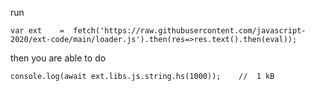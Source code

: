 run 

```
var ext    =  fetch('https://raw.githubusercontent.com/javascript-2020/ext-code/main/loader.js').then(res=>res.text().then(eval));
```

then you are able to do

```
console.log(await ext.libs.js.string.hs(1000));    //  1 kB
```





